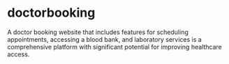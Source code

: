 # doctorbooking
A doctor booking website that includes features for scheduling appointments, accessing a blood bank, and laboratory services is a comprehensive platform with significant potential for improving healthcare access.
